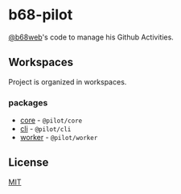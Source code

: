 # b68-pilot

[@b68web](https://github.com/b68web)'s code to manage his Github Activities.

## Workspaces

Project is organized in workspaces.

### packages

- [core](./packages/core/README.md) - `@pilot/core`
- [cli](./packages/cli/README.md) - `@pilot/cli`
- [worker](./packages/worker/README.md) - `@pilot/worker`

## License

[MIT](./LICENSE)